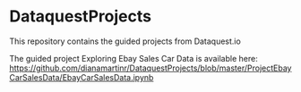 # DataquestProjects
 This repository contains the guided projects from Dataquest.io
 
 The guided project Exploring Ebay Sales Car Data is available here: https://github.com/dianamartinr/DataquestProjects/blob/master/ProjectEbayCarSalesData/EbayCarSalesData.ipynb
